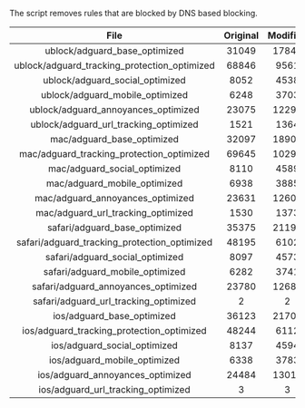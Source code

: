 The script removes rules that are blocked by DNS based blocking.


| File | Original | Modified |
|:----:|:-----:|:-----:|
| ublock/adguard_base_optimized | 31049 | 17845 |
| ublock/adguard_tracking_protection_optimized | 68846 | 9561 |
| ublock/adguard_social_optimized | 8052 | 4538 |
| ublock/adguard_mobile_optimized | 6248 | 3703 |
| ublock/adguard_annoyances_optimized | 23075 | 12299 |
| ublock/adguard_url_tracking_optimized | 1521 | 1364 |
| mac/adguard_base_optimized | 32097 | 18904 |
| mac/adguard_tracking_protection_optimized | 69645 | 10290 |
| mac/adguard_social_optimized | 8110 | 4589 |
| mac/adguard_mobile_optimized | 6938 | 3885 |
| mac/adguard_annoyances_optimized | 23631 | 12604 |
| mac/adguard_url_tracking_optimized | 1530 | 1373 |
| safari/adguard_base_optimized | 35375 | 21194 |
| safari/adguard_tracking_protection_optimized | 48195 | 6102 |
| safari/adguard_social_optimized | 8097 | 4573 |
| safari/adguard_mobile_optimized | 6282 | 3741 |
| safari/adguard_annoyances_optimized | 23780 | 12680 |
| safari/adguard_url_tracking_optimized | 2 | 2 |
| ios/adguard_base_optimized | 36123 | 21700 |
| ios/adguard_tracking_protection_optimized | 48244 | 6112 |
| ios/adguard_social_optimized | 8137 | 4594 |
| ios/adguard_mobile_optimized | 6338 | 3783 |
| ios/adguard_annoyances_optimized | 24484 | 13011 |
| ios/adguard_url_tracking_optimized | 3 | 3 |